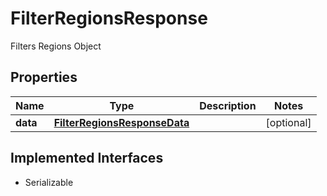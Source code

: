 

# FilterRegionsResponse

Filters Regions Object

## Properties

Name | Type | Description | Notes
------------ | ------------- | ------------- | -------------
**data** | [**FilterRegionsResponseData**](FilterRegionsResponseData.md) |  |  [optional]


## Implemented Interfaces

* Serializable


